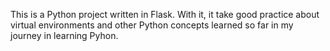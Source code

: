 This is a  Python project written in Flask. With it, it take good practice about virtual environments and other Python concepts learned so far in my journey in learning Pyhon.
